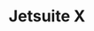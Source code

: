 ---
title: Jetsuite X
slug: jetsuite-x
projectType: React.JS & Back-end Development
featureBlockImage: JetSuiteX_Homepage.png
heroFeaturedimage: Jetsuite_showcase.png
heroBgImage: bg_top_jetsuite.jpg
fullImages: ['Jetsuite_Lifestyle_img.png','JetSuiteX_Homepage.png','Arrow.png','iphone_Dev_Jetsuite.png','bg_top_jetsuite.jpg','jetsuite_lifestyle_img_02.png']
imageAlt: Image showing Jetsuite X app on mobile device
companyLogo: sym-JSX LOGO.png
videos: ['appstem_hero.mp4']
featureBlockProjectDesc: A health and wellness solution serving both companies and individuals, hubbub encourages better fitness by rewarding employees for consistently participating in a variety of healthy activities.
companyBlurb: ['Jetsuite X','Hubbub, a Cambia Health company, developed a customizable corporate wellness program that seamlessly uses technology, activity trackers, targeted incentives and game mechanics to turn things we all need to be doing—like drinking more water or taking the stairs—into motivating challenges that help people achieve a healthier lifestyle. Their app aims to improve employee wellness while employers benefit from healthier and happier employees.']
bigPicture: ['JetSuiteX is a new player in commercial air travel offering an alternative to commercial airlines at an affordable price. Their brand promise is to deliver an airline experience without the hassle of commercial airlines. They needed a new website that would convey the brand’s modern luxury, yet deliver flight bookings quickly and intuitively.']
whyAppstem: ['JetSuiteX turned to Appstem because they needed a highly experienced hard core development partner that could quickly bring together the work of all the other partners on a tight deadline. Appstem managed the website project across two other companies providing the flight booking widget and their API integration.','The company had just hired a new marketing agency and was also working with a new design partner. Additionally, Appstem coordinated the project with their website design partner and new marketing agency and internal IT - to deliver the whole project within a three month deadline.']
challenges: ['Great things are the sum of the parts. For the JetSuiteX site, many parts had to be flawlessly integrated to increase booking on a gorgeously branded new site. This required collaborating with global teams across development, IT, and marketing to deliver a world-class site in less than three months.','UI/UX, design, photography and a complex backend CMS system were all integrated to enable a booking experience that delivered on speed, exhilaration and convenience. A customized CMS interface for JetSuite’s marketing team enables them to manage all the website content with the ability to remove, edit, and add media in real-time as needed.']
developmentText: ['Within the first month, JetSuite doubled its regular $50K/day bookings. Visitors booking flights experience JetSuite’s promise of “waitlessness”.']
wireframeImages: []
devFeatures: [['JetSuiteX_Homepage.png','Interaction','Discovering relevant challenges on the hubbub platform is as easy as taking a 5-minute quiz. By answering the hubbub360 players are given a curated set of challenges to help them achieve their wellness goals.']]
interactions: []
branding: []
---